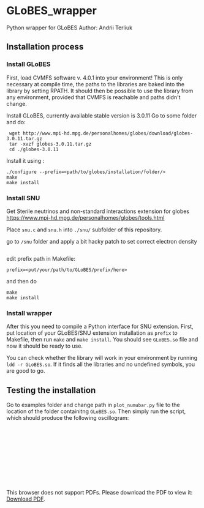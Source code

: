 # GLoBES_wrapper
Python wrapper for GLoBES
Author: Andrii Terliuk 


## Installation process

### Install GLoBES

First, load CVMFS software v. 4.0.1 into your environment! This is only necessary at compile time, 
the paths to the libraries are baked into the library by setting RPATH. It should then be 
possible to use the library from any environment, provided that CVMFS is reachable and 
paths didn't change. 

Install GLoBES, currently available stable version is 3.0.11
Go to some folder and do: 
```
 wget http://www.mpi-hd.mpg.de/personalhomes/globes/download/globes-3.0.11.tar.gz
 tar -xvzf globes-3.0.11.tar.gz
 cd ./globes-3.0.11
 ```
 
Install it using : 
```
./configure --prefix=<path/to/globes/installation/folder/>
make 
make install
```

### Install SNU
Get Sterile neutrinos and non-standard interactions extension for globes
https://www.mpi-hd.mpg.de/personalhomes/globes/tools.html

Place `snu.c` and `snu.h` into `./snu/` subfolder of this repository. 

go to `/snu` folder and apply a bit hacky patch to set correct electron density 
```
```
edit prefix path in Makefile:
```
prefix=<put/your/path/to/GLoBES/prefix/here>
```
and then do 
```
make
make install
```

### Install wrapper

After this you need to compile a Python interface for SNU extension. 
First, put location of your GLoBES/SNU extension installation as `prefix` to Makefile,
then run `make` and `make install`.
You should see `GLoBES.so` file and now it should be ready to use.

You can check whether the library will work in your environment by running 
`ldd -r GLoBES.so`. If it finds all the libraries and no undefined symbols,
you are good to go. 

## Testing the installation 

Go to examples folder and change path in `plot_numubar.py` file to the location of the folder containitng `GLoBES.so`. 
Then simply run the script, which should produce the following oscillogram: 


<object data="https://github.com/terliuk/GLoBES_wrapper/raw/master/examples/probability_example.pdf" type="application/pdf" width="700px" height="700px">
    <embed src="https://github.com/terliuk/GLoBES_wrapper/raw/master/examples/probability_example.pdf">
        <p>This browser does not support PDFs. Please download the PDF to view it: <a href="https://github.com/terliuk/GLoBES_wrapper/raw/master/examples/probability_example.pdf">Download PDF</a>.</p>
    </embed>
</object>
